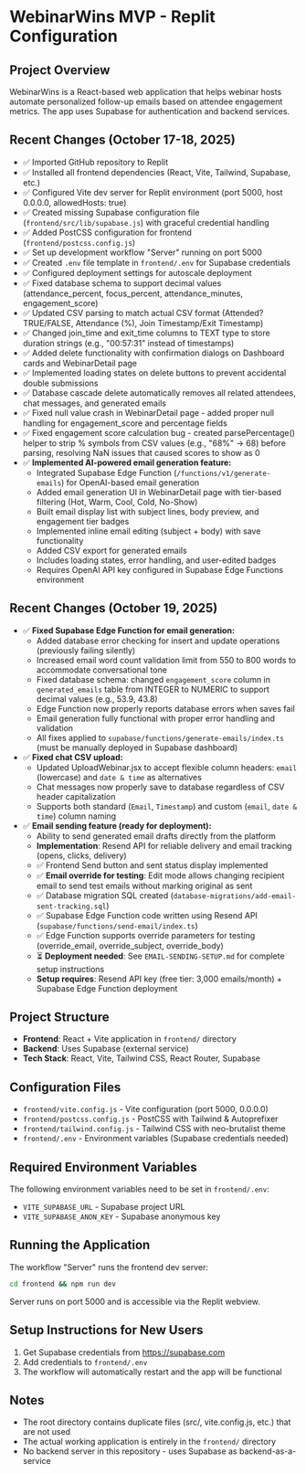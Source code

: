 # WebinarWins MVP - Replit Configuration

## Project Overview
WebinarWins is a React-based web application that helps webinar hosts automate personalized follow-up emails based on attendee engagement metrics. The app uses Supabase for authentication and backend services.

## Recent Changes (October 17-18, 2025)
- ✅ Imported GitHub repository to Replit
- ✅ Installed all frontend dependencies (React, Vite, Tailwind, Supabase, etc.)
- ✅ Configured Vite dev server for Replit environment (port 5000, host 0.0.0.0, allowedHosts: true)
- ✅ Created missing Supabase configuration file (`frontend/src/lib/supabase.js`) with graceful credential handling
- ✅ Added PostCSS configuration for frontend (`frontend/postcss.config.js`)
- ✅ Set up development workflow "Server" running on port 5000
- ✅ Created `.env` file template in `frontend/.env` for Supabase credentials
- ✅ Configured deployment settings for autoscale deployment
- ✅ Fixed database schema to support decimal values (attendance_percent, focus_percent, attendance_minutes, engagement_score)
- ✅ Updated CSV parsing to match actual CSV format (Attended? TRUE/FALSE, Attendance (%), Join Timestamp/Exit Timestamp)
- ✅ Changed join_time and exit_time columns to TEXT type to store duration strings (e.g., "00:57:31" instead of timestamps)
- ✅ Added delete functionality with confirmation dialogs on Dashboard cards and WebinarDetail page
- ✅ Implemented loading states on delete buttons to prevent accidental double submissions
- ✅ Database cascade delete automatically removes all related attendees, chat messages, and generated emails
- ✅ Fixed null value crash in WebinarDetail page - added proper null handling for engagement_score and percentage fields
- ✅ Fixed engagement score calculation bug - created parsePercentage() helper to strip % symbols from CSV values (e.g., "68%" → 68) before parsing, resolving NaN issues that caused scores to show as 0
- ✅ **Implemented AI-powered email generation feature:**
  - Integrated Supabase Edge Function (`/functions/v1/generate-emails`) for OpenAI-based email generation
  - Added email generation UI in WebinarDetail page with tier-based filtering (Hot, Warm, Cool, Cold, No-Show)
  - Built email display list with subject lines, body preview, and engagement tier badges
  - Implemented inline email editing (subject + body) with save functionality
  - Added CSV export for generated emails
  - Includes loading states, error handling, and user-edited badges
  - Requires OpenAI API key configured in Supabase Edge Functions environment

## Recent Changes (October 19, 2025)
- ✅ **Fixed Supabase Edge Function for email generation:**
  - Added database error checking for insert and update operations (previously failing silently)
  - Increased email word count validation limit from 550 to 800 words to accommodate conversational tone
  - Fixed database schema: changed `engagement_score` column in `generated_emails` table from INTEGER to NUMERIC to support decimal values (e.g., 53.9, 43.8)
  - Edge Function now properly reports database errors when saves fail
  - Email generation fully functional with proper error handling and validation
  - All fixes applied to `supabase/functions/generate-emails/index.ts` (must be manually deployed in Supabase dashboard)
- ✅ **Fixed chat CSV upload:**
  - Updated UploadWebinar.jsx to accept flexible column headers: `email` (lowercase) and `date & time` as alternatives
  - Chat messages now properly save to database regardless of CSV header capitalization
  - Supports both standard (`Email`, `Timestamp`) and custom (`email`, `date & time`) column naming
- ✅ **Email sending feature (ready for deployment):**
  - Ability to send generated email drafts directly from the platform
  - **Implementation**: Resend API for reliable delivery and email tracking (opens, clicks, delivery)
  - ✅ Frontend Send button and sent status display implemented
  - ✅ **Email override for testing**: Edit mode allows changing recipient email to send test emails without marking original as sent
  - ✅ Database migration SQL created (`database-migrations/add-email-sent-tracking.sql`)
  - ✅ Supabase Edge Function code written using Resend API (`supabase/functions/send-email/index.ts`)
  - ✅ Edge Function supports override parameters for testing (override_email, override_subject, override_body)
  - ⏳ **Deployment needed**: See `EMAIL-SENDING-SETUP.md` for complete setup instructions
  - **Setup requires**: Resend API key (free tier: 3,000 emails/month) + Supabase Edge Function deployment

## Project Structure
- **Frontend**: React + Vite application in `frontend/` directory
- **Backend**: Uses Supabase (external service)
- **Tech Stack**: React, Vite, Tailwind CSS, React Router, Supabase

## Configuration Files
- `frontend/vite.config.js` - Vite configuration (port 5000, 0.0.0.0)
- `frontend/postcss.config.js` - PostCSS with Tailwind & Autoprefixer
- `frontend/tailwind.config.js` - Tailwind CSS with neo-brutalist theme
- `frontend/.env` - Environment variables (Supabase credentials needed)

## Required Environment Variables
The following environment variables need to be set in `frontend/.env`:
- `VITE_SUPABASE_URL` - Supabase project URL
- `VITE_SUPABASE_ANON_KEY` - Supabase anonymous key

## Running the Application
The workflow "Server" runs the frontend dev server:
```bash
cd frontend && npm run dev
```

Server runs on port 5000 and is accessible via the Replit webview.

## Setup Instructions for New Users
1. Get Supabase credentials from https://supabase.com
2. Add credentials to `frontend/.env`
3. The workflow will automatically restart and the app will be functional

## Notes
- The root directory contains duplicate files (src/, vite.config.js, etc.) that are not used
- The actual working application is entirely in the `frontend/` directory
- No backend server in this repository - uses Supabase as backend-as-a-service
